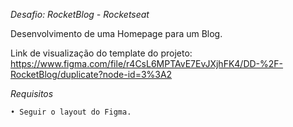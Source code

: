 *Desafio: RocketBlog - Rocketseat*

Desenvolvimento de uma Homepage para um Blog.

Link de visualização do template do projeto:
https://www.figma.com/file/r4CsL6MPTAvE7EvJXjhFK4/DD-%2F-RocketBlog/duplicate?node-id=3%3A2

*Requisitos*

    • Seguir o layout do Figma.
